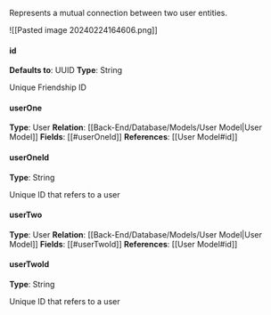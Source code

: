 
Represents a mutual connection between two user entities.

![[Pasted image 20240224164606.png]]
#### id
__Defaults to__: UUID
__Type__: String

Unique Friendship ID

#### userOne
__Type__: User
__Relation__: [[Back-End/Database/Models/User Model|User Model]]
__Fields__: [[#userOneId]]
__References__: [[User Model#id]]

#### userOneId
__Type__: String

Unique ID that refers to a user

#### userTwo
__Type__: User
__Relation__: [[Back-End/Database/Models/User Model|User Model]]
__Fields__: [[#userTwoId]]
__References__: [[User Model#id]]

#### userTwoId
__Type__: String

Unique ID that refers to a user
